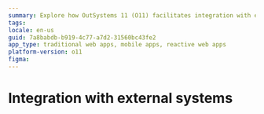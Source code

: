 ```yaml
---
summary: Explore how OutSystems 11 (O11) facilitates integration with external systems.
tags: 
locale: en-us
guid: 7a8babdb-b919-4c77-a7d2-31560bc43fe2
app_type: traditional web apps, mobile apps, reactive web apps
platform-version: o11
figma: 
---
```


# Integration with external systems

